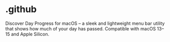# .github
Discover Day Progress for macOS – a sleek and lightweight menu bar utility that shows how much of your day has passed. Compatible with macOS 13–15 and Apple Silicon.
